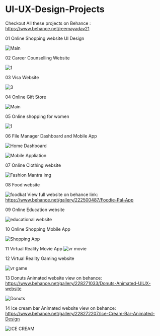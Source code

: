 # UI-UX-Design-Projects
Checkout All these projects on Behance : https://www.behance.net/reemayadav21

01 Online Shopping website UI Design

![Main](https://github.com/user-attachments/assets/b84bd0cd-5165-40b7-9fda-20b315354d9f)

02 Career Counselling Website

![1](https://github.com/user-attachments/assets/913395fb-6436-41e7-a151-102146aa2fb1)

03 Visa Website

![3](https://github.com/user-attachments/assets/54e5e753-be41-4778-9bb8-8f54507ff3aa)

04 Online Gift Store

![Main](https://github.com/user-attachments/assets/018dc7cc-1d9d-43d0-a091-4b76715d2e7c)

05 Online shopping for women

![1](https://github.com/user-attachments/assets/fd0e46e5-2689-47d3-b33a-6cf513ad0b18)

06 File Manager Dashboard and Mobile App

![Home Dashboard](https://github.com/user-attachments/assets/7311d604-e95a-499d-b8c2-f3c15e62ebee)

![Mobile Appliation](https://github.com/user-attachments/assets/34b996da-3c7d-4075-a7f8-591acf9d6937)

07 Online Clothing website

![Fashion Mantra img](https://github.com/user-attachments/assets/b6d56f68-8098-41c2-85e0-d68433c21c14)

08 Food website

![foodkat](https://github.com/user-attachments/assets/9f10e0ee-d8c8-47c2-9c0c-46b9d4793a79)
View full website on behance link: https://www.behance.net/gallery/222500487/Foodie-Pal-App

09 Online Education website

![educational website](https://github.com/user-attachments/assets/907fd88a-139d-45f2-8468-35a7c7ee769c)

10 Online Shopping Mobile App

![Shopping App](https://github.com/user-attachments/assets/202cd4f6-c8c9-469d-ab23-cf75e59a05fd)

11 Virtual Reality Movie App
![vr movie](https://github.com/user-attachments/assets/2719f7dd-b0bb-45d7-8950-f19c05bc15d6)

12 Virtual Reality Gaming website

![vr game](https://github.com/user-attachments/assets/09bcc680-4186-4e70-b5af-bb3c90dac531)

13 Donuts Animated website
view on behance: https://www.behance.net/gallery/228271033/Donuts-Animated-UIUX-website

![Donuts](https://github.com/user-attachments/assets/07e53551-9fb8-4517-9d0e-ae6f89a7b7f1)

14 Ice cream bar Animated website
view on behance: https://www.behance.net/gallery/228272207/Ice-Cream-Bar-Animated-Design

![ICE CREAM](https://github.com/user-attachments/assets/237930b3-3a70-4a00-975a-0a9f7adbf9c1)


